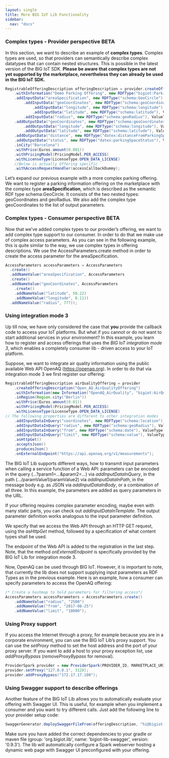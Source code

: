 ```yaml
---
layout: single
title: More BIG IoT Lib Functionality
sidebar: 
  nav: "docs"
---
```


### Complex types - Provider perspective **BETA**
In this section, we want to describe an example of **complex types**. Complex types are used, so that providers can semantically describe complex datatypes that can contain nested structures. This is possible in the latest version of the BIG IoT SDK.
**Please be aware that complex types are not yet supported by the marketplace, nevertheless they can already be used in the BIG IoT SDK.**

```java
RegistrableOfferingDescription offeringDescription = provider.createOfferingDescription("parkingSpotFinder")
	.withInformation("Demo Parking Offering", new RDFType("bigiot:Parking"))
	.addInputData("areaSpecification", new RDFType("schema:GeoCircle"), IOData.createMembers()
		.addInputData("geoCoordinates", new RDFType("schema:geoCoordinates"), IOData.createMembers()
			.addInputData("longitude", new RDFType("schema:longitude"), ValueType.NUMBER)
			.addInputData("latitude", new RDFType("schema:latitude"), ValueType.NUMBER))
		.addInputData("radius", new RDFType("schema:geoRadius"), ValueType.NUMBER))
	.addOutputData("geoCoordinates", new RDFType("schema:geoCoordinates"), IOData.createMembers()
		.addOutputData("longitude", new RDFType("schema:longitude"), ValueType.NUMBER)
		.addOutputData("latitude", new RDFType("schema:latitude"), ValueType.NUMBER))
	.addOutputData("distance", new RDFType("datex:distanceFromParkingSpace"), ValueType.NUMBER)
	.addOutputData("status", new RDFType("datex:parkingSpaceStatus"), ValueType.TEXT)
	.inCity("Barcelona")
	.withPrice(Euros.amount(0.001))
	.withPricingModel(PricingModel.PER_ACCESS)
	.withLicenseType(LicenseType.OPEN_DATA_LICENSE) 
	//Below is actually Offering specific	
	.withAccessRequestHandler(accessCallbackDummy);
```

Let’s expand our previous example with a more complex parking offering. We want to register a parking information offering on the marketplace with the complex type **areaSpecification**, which is described as the semantic RDF type schema:GeoCircle. It consists of the two nested types: geoCoordinates and geoRadius.
We also add the complex type geoCoordinates to the list of output parameters.  

### Complex types - Consumer perspective **BETA**
Now that we’ve added complex types to our provider’s offering, we want to add complex type support to our consumer. In order to do that we make use of complex access parameters. 
As you can see in the following example, this is quite similar to the way, we use complex types in offering descriptions. We use the AccessParameters.create method in order to create the access parameter for the areaSpecification. 

```java
AccessParameters accessParameters = AccessParameters
  .create()
  .addNameValue("areaSpecification", AccessParameters
  .create()
  .addNameValue("geoCoordinates", AccessParameters
    .create()
    .addNameValue("latitude", 50.22)
    .addNameValue("longitude", 8.11))
  .addNameValue("radius", 777));
```

### Using integration mode 3
Up till now, we have only considered the case that **you** provide the callback code to access your IoT platforms. But what if you cannot or do not want to start additional services in your environment? In this example, you learn how to register and access offerings that uses the *BIG IoT integration mode 3*, which enables a completely consumer lib - driven access to your IoT platform. 

Suppose, we want to integrate air quality information using the public available Web API OpenAQ (https://openaq.org). In order to do that via integration mode 3 we first register our offering:

```java
RegistrableOfferingDescription airQualityOffering = provider
	.createOfferingDescription("Open_AQ_AirQualityOffering")
	.withInformation(new Information("OpenAQ_AirQuality", "bigiot:AirQuality"))
	.inRegion(Region.city("Berlin"))
	.withPrice(Euros.amount(0.01))
	.withPricingModel(PricingModel.PER_ACCESS)
	.withLicenseType(LicenseType.OPEN_DATA_LICENSE) 
// The following properties are different to other integration modes
	.addInputDataInQuery("coordinates", new RDFType("schema:location"), ValueType.TEXT)
	.addInputDataInQuery("radius", new RDFType("schema:geoRadius"), ValueType.TEXT)
	.addInputDataInQuery("from", new RDFType("schema:date"), ValueType.TEXT)
	.addInputDataInQuery("limit", new RDFType("schema:value"), ValueType.NUMBER)
	.asHttpGet()
	.acceptsJson()
	.producesJson()
	.onExternalEndpoint("https://api.openaq.org/v1/measurements");

```
The BIG IoT Lib supports different ways, how to transmit input parameters when calling a service function of a Web API: parameters can be encoded in the query (...?param1=…&param2=…) via *addInputDataInQuery*, in the path (…/paramValue1/paramValue2) via *addInputDataInPath*, in the message body e.g. as JSON via *addInputDataInBody*, or a combination of all three. 
In this example, the parameters are added as query parameters in the URL. 

If your offering requires complex parameter encoding, maybe even with many static parts, you can check out *addInputDataInTemplate*. 
The output parameter definition works analogous to the input parameter definition. 

We specify that we access the Web API through an HTTP GET request, using the *asHttpGet* method, followed by a specification of what content types shall be used. 

The endpoint of the Web API is added to the registration in the last step. Note, that the method *onExternalEndpoint* is specifically provided by the BIG IoT Lib for integration mode 3. 

Now, OpenAQ can be used through BIG IoT. However, it is important to note, that currently the lib does not support supplying input parameters as RDF Types as in the previous example. Here is an example, how a consumer can specify parameters to access the OpenAQ offering: 

```java
/* Create a hashmap to hold parameters for filtering access*/
AccessParameters accessParameters = AccessParameters.create()
	.addNameValue("radius", "2500")
	.addNameValue("from", "2017-08-25")
	.addNameValue("limit", "10000");
```

### Using Proxy support

If you access the Internet through a proxy, for example because you are in a corporate environment, you can use the BIG IoT Lib’s proxy support. You can use the *setProxy* method to set the host address and the port of your proxy server. If you want to add a host to your proxy exception list, use *addProxyBypass* (*removeProxyBypass* for removal). 

```java
ProviderSpark provider = new ProviderSpark(PROVIDER_ID, MARKETPLACE_URI, "localhost", 9002);
provider.setProxy("127.0.0.1", 3128);
provider.addProxyBypass("172.17.17.100");
```

### Using Swagger support to describe offerings

Another feature of the BIG IoT Lib allows you to automatically evaluate your offering with Swagger UI. This is useful, for example when you implement a consumer and you want to try different calls. Just add the following line to your provider setup code:

```java
SwaggerGenerator.deploySwaggerFileFrom(offeringDescription, "hi@bigiot.org");
```
Make sure you have added the correct dependencies to your gradle or maven file (group: 'org.bigiot.lib', name: 'bigiot-lib-swagger', version: '0.9.3'). The lib will automatically configure a Spark webserver hosting a dynamic web page with Swagger UI preconfigured with your offering.

